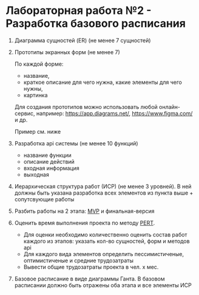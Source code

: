 Лабораторная работа №2 - Разработка базового расписания
=======================================================
1) Диаграмма сущностей (ER) (не менее 7 сущностей)

2) Прототипы экранных форм (не менее 7)
    
    По каждой форме: 
    - название, 
    - краткое описание для чего нужна, какие элементы для чего нужны, 
    - картинка
    
    Для создания прототипов можно использовать любой онлайн-сервис, например: https://app.diagrams.net/, https://www.figma.com/ и др.
    
    Пример см. ниже
       
3) Разработка api системы (не менее 10 функций)
    - название функции
    - описание действий
    - входная информация
    - выходная

4) Иерархическая структура работ (ИСР)
  (не менее 3 уровней). В ней должны быть указана разработка всех элементов из пункта выше + сопутсвующие работы
  
5) Разбить работы на 2 этапа: [MVP](https://ru.wikipedia.org/wiki/%D0%9C%D0%B8%D0%BD%D0%B8%D0%BC%D0%B0%D0%BB%D1%8C%D0%BD%D0%BE_%D0%B6%D0%B8%D0%B7%D0%BD%D0%B5%D1%81%D0%BF%D0%BE%D1%81%D0%BE%D0%B1%D0%BD%D1%8B%D0%B9_%D0%BF%D1%80%D0%BE%D0%B4%D1%83%D0%BA%D1%82) и финальная-версия
  
6) Оценить время выполнения проекта по методу [PERT](http://citforum.ru/SE/project/arkhipenkov_lectures/11.shtml). 
    - Для оценки необходимо количественно оценить состав работ каждого из этапов: указать кол-во сущностей, форм и методов api
    - Для каждого вида элементов определить пессимистиченые, оптимистиченые и средние трудозатраты    
    - Вывести общие трудозатраты проекта в чел. x мес.
  
7) Базовое расписание в виде диаграммы Ганта. В базовом расписании должно быть отражены оба этапа и все элементы ИСР

